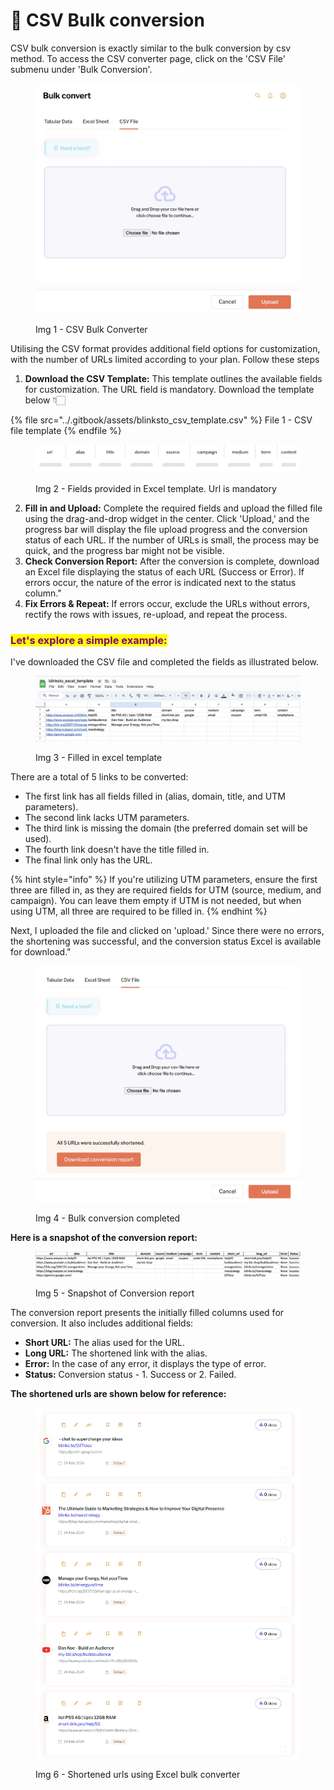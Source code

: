 # 🚀 CSV Bulk conversion

CSV bulk conversion is exactly similar to the bulk conversion by csv method. To access the CSV converter page, click on the 'CSV File' submenu under 'Bulk Conversion'.

<figure><img src="../.gitbook/assets/CSV Bulk converter.jpg" alt=""><figcaption><p>Img 1 - CSV Bulk Converter</p></figcaption></figure>



Utilising the CSV format provides additional field options for customization, with the number of URLs limited according to your plan. Follow these steps

1. **Download the CSV Template:** This template outlines the available fields for customization. The URL field is mandatory. Download the template below 👇🏻

{% file src="../.gitbook/assets/blinksto_csv_template.csv" %}
File 1 - CSV file template
{% endfile %}

<figure><img src="../.gitbook/assets/excel_format.svg" alt=""><figcaption><p>Img 2 - Fields provided in Excel template. Url is mandatory</p></figcaption></figure>

2. **Fill in and Upload:** Complete the required fields and upload the filled file using the drag-and-drop widget in the center. Click 'Upload,' and the progress bar will display the file upload progress and the conversion status of each URL. If the number of URLs is small, the process may be quick, and the progress bar might not be visible.
3. **Check Conversion Report:** After the conversion is complete, download an Excel file displaying the status of each URL (Success or Error). If errors occur, the nature of the error is indicated next to the status column."
4. **Fix Errors & Repeat:** If errors occur, exclude the URLs without errors, rectify the rows with issues, re-upload, and repeat the process.

### <mark style="color:purple;">Let's explore a simple example:</mark>

I've downloaded the CSV file and completed the fields as illustrated below.

<figure><img src="../.gitbook/assets/excel - filled in (1).jpg" alt=""><figcaption><p>Img 3 - Filled in excel template</p></figcaption></figure>

There are a total of 5 links to be converted:

* The first link has all fields filled in (alias, domain, title, and UTM parameters).
* The second link lacks UTM parameters.
* The third link is missing the domain (the preferred domain set will be used).
* The fourth link doesn't have the title filled in.
* The final link only has the URL.

{% hint style="info" %}
If you're utilizing UTM parameters, ensure the first three are filled in, as they are required fields for UTM (source, medium, and campaign). You can leave them empty if UTM is not needed, but when using UTM, all three are required to be filled in.
{% endhint %}

Next, I uploaded the file and clicked on 'upload.' Since there were no errors, the shortening was successful, and the conversion status Excel is available for download."

<figure><img src="../.gitbook/assets/csv - converted urls (1).jpg" alt=""><figcaption><p>Img 4 - Bulk conversion completed</p></figcaption></figure>

**Here is a snapshot of the conversion report:**

<figure><img src="../.gitbook/assets/Excel - conversion status.jpg" alt=""><figcaption><p>Img 5 - Snapshot of Conversion report</p></figcaption></figure>

The conversion report presents the initially filled columns used for conversion. It also includes additional fields:

* **Short URL:** The alias used for the URL.
* **Long URL:** The shortened link with the alias.
* **Error:** In the case of any error, it displays the type of error.
* **Status:** Conversion status - 1. Success or 2. Failed.

**The shortened urls are shown below for reference:**

<figure><img src="../.gitbook/assets/Excel - converted urls.jpg" alt=""><figcaption><p>Img 6 - Shortened urls using Excel bulk converter</p></figcaption></figure>
